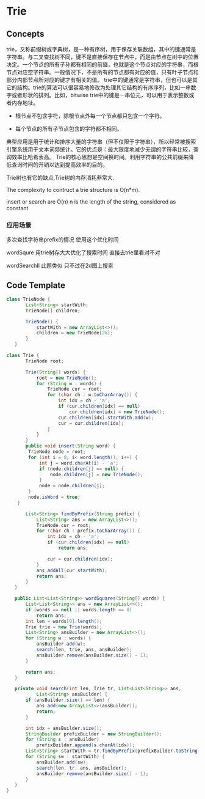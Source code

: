 # Trie

## Concepts

trie，又称前缀树或字典树，是一种有序树，用于保存关联数组，其中的键通常是字符串。与二叉查找树不同，键不是直接保存在节点中，而是由节点在树中的位置决定。一个节点的所有子孙都有相同的前缀，也就是这个节点对应的字符串，而根节点对应空字符串。一般情况下，不是所有的节点都有对应的值，只有叶子节点和部分内部节点所对应的键才有相关的值。
trie中的键通常是字符串，但也可以是其它的结构。trie的算法可以很容易地修改为处理其它结构的有序序列，比如一串数字或者形状的排列。比如，bitwise trie中的键是一串位元，可以用于表示整数或者内存地址。

- 根节点不包含字符，除根节点外每一个节点都只包含一个字符。


- 每个节点的所有子节点包含的字符都不相同。

典型应用是用于统计和排序大量的字符串（但不仅限于字符串），所以经常被搜索引擎系统用于文本词频统计。它的优点是：最大限度地减少无谓的字符串比较，查询效率比哈希表高。
Trie的核心思想是空间换时间。利用字符串的公共前缀来降低查询时间的开销以达到提高效率的目的。

Trie树也有它的缺点,Trie树的内存消耗非常大.

The complexity to contruct a trie structure is O(n*m).  

insert or search are O(n) n is the length of the string, considered as constant

### 应用场景

多次查找字符串prefix的情况 使用这个优化时间

wordSqure 用trie树存大大优化了搜索时间 直接去trie里看对不对

wordSearchII 此题类似 只不过在2d图上搜索

## Code Template

```java
class TrieNode {
       List<String> startWith;
       TrieNode[] children;

       TrieNode() {
           startWith = new ArrayList<>();
           children = new TrieNode[26];
       }
   }

class Trie {
       TrieNode root;

       Trie(String[] words) {
           root = new TrieNode();
           for (String w : words) {
               TrieNode cur = root;
               for (char ch : w.toCharArray()) {
                   int idx = ch - 'a';
                   if (cur.children[idx] == null)
                       cur.children[idx] = new TrieNode();
                   cur.children[idx].startWith.add(w);
                   cur = cur.children[idx];
               }
           }
       }
       public void insert(String word) {
        TrieNode node = root;
        for (int i = 0; i< word.length(); i++) {
            int j = word.charAt(i) - 'a';
            if (node.children[j] == null) {
                node.children[j] = new TrieNode();
            }
            node = node.children[j];
        }
        node.isWord = true;
    }

       List<String> findByPrefix(String prefix) {
           List<String> ans = new ArrayList<>();
           TrieNode cur = root;
           for (char ch : prefix.toCharArray()) {
               int idx = ch - 'a';
               if (cur.children[idx] == null)
                   return ans;

               cur = cur.children[idx];
           }
           ans.addAll(cur.startWith);
           return ans;
       }
   }

   public List<List<String>> wordSquares(String[] words) {
       List<List<String>> ans = new ArrayList<>();
       if (words == null || words.length == 0)
           return ans;
       int len = words[0].length();
       Trie trie = new Trie(words);
       List<String> ansBuilder = new ArrayList<>();
       for (String w : words) {
           ansBuilder.add(w);
           search(len, trie, ans, ansBuilder);
           ansBuilder.remove(ansBuilder.size() - 1);
       }

       return ans;
   }

   private void search(int len, Trie tr, List<List<String>> ans,
           List<String> ansBuilder) {
       if (ansBuilder.size() == len) {
           ans.add(new ArrayList<>(ansBuilder));
           return;
       }

       int idx = ansBuilder.size();
       StringBuilder prefixBuilder = new StringBuilder();
       for (String s : ansBuilder)
           prefixBuilder.append(s.charAt(idx));
       List<String> startWith = tr.findByPrefix(prefixBuilder.toString());
       for (String sw : startWith) {
           ansBuilder.add(sw);
           search(len, tr, ans, ansBuilder);
           ansBuilder.remove(ansBuilder.size() - 1);
       }
   }
}
```

